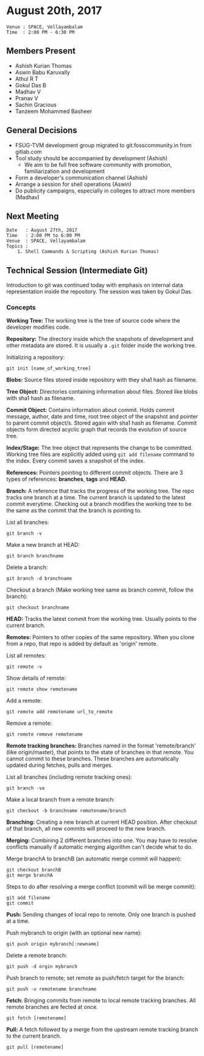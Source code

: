 August 20th, 2017
=================

```
Venue : SPACE, Vellayambalam
Time  : 2:00 PM - 6:30 PM
```

## Members Present
- Ashish Kurian Thomas
- Aswin Babu Karuvally
- Athul R T
- Gokul Das B
- Madhav V
- Pranav V
- Sachin Gracious
- Tanzeem Mohammed Basheer

## General Decisions
- FSUG-TVM development group migrated to git.fosscommunity.in from gitlab.com
- Tool study should be accompanied by development (Ashish)
    - We aim to be full free software community with promotion, familiarization 
    and development
- Form a developer's communication channel (Ashish)
- Arrange a session for shell operations (Aswin)
- Do publicity campaigns, especially in colleges to attract more members
(Madhav)

## Next Meeting
```
Date   : August 27th, 2017
Time   : 2:00 PM to 6:00 PM
Venue  : SPACE, Vellayambalam
Topics :
    1. Shell Commands & Scripting (Ashish Kurian Thomas)
```

## Technical Session (Intermediate Git)
Introduction to git was continued today with emphasis on internal data
representation inside the repository. The session was taken by Gokul Das.

### Concepts
**Working Tree:** The working tree is the tree of source code where the
developer modifies code.

**Repository:** The directory inside which the snapshots of development and
other metadata are stored. It is usually a `.git` folder inside the working
tree.

Initializing a repository:
```shell
git init [name_of_working_tree]
```

**Blobs:** Source files stored inside repository with they sha1 hash as
filename.

**Tree Object:** Directories containing information about files. Stored like
blobs with sha1 hash as filename.

**Commit Object:** Contains information about commit. Holds commit message,
author, date and time, root tree object of the snapshot and pointer to parent
commit object/s. Stored again with sha1 hash as filename. Commit objects form
directed acyclic graph that records the evolution of source tree.

**Index/Stage:** The tree object that represents the change to be committed.
Working tree files are explicitly added using `git add filename` command to the
index. Every commit saves a snapshot of the index.

**References:** Pointers pointing to different commit objects. There are 3
types of references: **branches**, **tags** and **HEAD**.

**Branch:** A reference that tracks the progress of the working tree. The repo
tracks one branch at a time. The current branch is updated to the latest commit
everytime. Checking out a branch modifies the working tree to be the same as
the commit that the branch is pointing to.

List all branches:
```shell
git branch -v
```

Make a new branch at HEAD:
```shell
git branch branchname
```

Delete a branch:
```shell
git branch -d branchname
```

Checkout a branch (Make working tree same as branch commit, follow the branch):
```shell
git checkout branchname
```

**HEAD:** Tracks the latest commit from the working tree. Usually points to the
current branch.

**Remotes:** Pointers to other copies of the same repository. When you clone
from a repo, that repo is added by default as 'origin' remote.

List all remotes:
```shell
git remote -v
```

Show details of remote:
```shell
git remote show remotename
```

Add a remote:
```shell
git remote add remotename url_to_remote
```

Remove a remote:
```shell
git remote remove remotename
```

**Remote tracking branches:** Branches named in the format 'remote/branch'
(like origin/master), that points to the state of branches in that remote. You
cannot commit to these branches. These branches are automatically updated
during fetches, pulls and merges.

List all branches (including remote tracking ones):
```shell
git branch -va
```

Make a local branch from a remote branch:
```shell
git checkout -b branchname remotename/branch
```

**Branching:** Creating a new branch at current HEAD position. After checkout
of that branch, all new commits will proceed to the new branch.

**Merging:** Combining 2 different branches into one. You may have to resolve
conflicts manually if automatic merging algorithm can't decide what to do.

Merge branchA to branchB (an automatic merge commit will happen):
```shell
git checkout branchB
git merge branchA
```

Steps to do after resolving a merge conflict (commit will be merge commit):
```shell
git add filename
git commit
```

**Push:** Sending changes of local repo to remote. Only one branch is pushed at
a time.

Push mybranch to origin (with an optional new name):
```shell
git push origin mybranch[:newname]
```

Delete a remote branch:
```shell
git push -d orgin mybranch
```

Push branch to remote; set remote as push/fetch target for the branch:
```shell
git push -u remotename branchname
```

**Fetch:** Bringing commits from remote to local remote tracking branches. All
remote branches are fected at once.
```shell
git fetch [remotename]
```

**Pull:** A fetch followed by a merge from the upstream remote tracking branch
to the current branch.
```shell
git pull [remotename]
```
